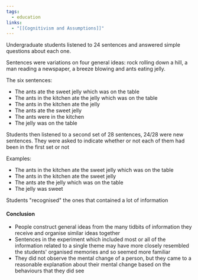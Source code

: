 ```yaml
---
tags:
  - education
links:
  - "[[Cognitivism and Assumptions]]"
---
```

Undergraduate students listened to 24 sentences and answered simple questions about each one.

Sentences were variations on four general ideas: rock rolling down a hill, a man reading a newspaper, a breeze blowing and ants eating jelly.

The six sentences:
- The ants ate the sweet jelly which was on the table
- The ants in the kitchen ate the jelly which was on the table
- The ants in the kitchen ate the jelly
- The ants ate the sweet jelly
- The ants were in the kitchen
- The jelly was on the table

Students then listened to a second set of 28 sentences, 24/28 were new sentences. They were asked to indicate whether or not each of them had been in the first set or not

Examples:
- The ants in the kitchen ate the sweet jelly which was on the table
- The ants in the kitchen ate the sweet jelly
- The ants ate the jelly which was on the table
- The jelly was sweet

Students "recognised" the ones that contained a lot of information

#### Conclusion
- People construct general ideas from the many tidbits of information they receive and organise similar ideas together
- Sentences in the experiment which included most or all of the information related to a single theme may have more closely resembled the students' organised memories and so seemed more familiar
- They did not observe the mental change of a person, but they came to a reasonable explanation about their mental change based on the behaviours that they did see